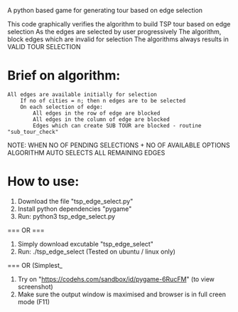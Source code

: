 A python based game for generating tour based on edge selection

This code graphically verifies the algorithm to build TSP tour based on edge selection
As the edges are selected by user progressively
   The algorithm, block edges which are invalid for selection
   The algorithms always results in VALID TOUR SELECTION

#   Brief on algorithm:
   	All edges are available initially for selection
     	If no of cities = n; then n edges are to be selected
    	On each selection of edge:
        	All edges in the row of edge are blocked
        	All edges in the column of edge are blocked
        	Edges which can create SUB TOUR are blocked - routine "sub_tour_check"
 
 NOTE: WHEN NO OF PENDING SELECTIONS + NO OF AVAILABLE OPTIONS
        	ALGORITHM AUTO SELECTS ALL REMAINING EDGES

# How to use:
   1. Download the file "tsp_edge_select.py"
   2. Install python dependencies "pygame"
   3. Run: python3 tsp_edge_select.py
   
   === OR ===
   
   1. Simply download excutable "tsp_edge_select"
   2. Run: ./tsp_edge_select
   (Tested on ubuntu / linux only)
   
   === OR (Simplest_
   1. Try on "https://codehs.com/sandbox/id/pygame-6RucFM"
   (to view screenshot)
   2. Make sure the output window is maximised and browser is in full creen mode (F11)
   
